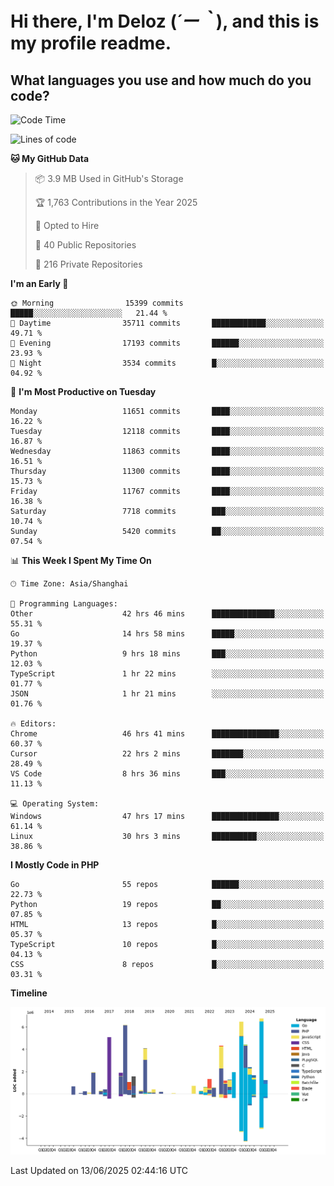 # **Hi there, I'm Deloz (*´ー｀*), and this is my profile readme.**

## **What languages you use and how much do you code?**

<!--START_SECTION:waka-->
![Code Time](http://img.shields.io/badge/Code%20Time-6%2C632%20hrs%2047%20mins-blue)

![Lines of code](https://img.shields.io/badge/From%20Hello%20World%20I%27ve%20Written-59.5%20million%20lines%20of%20code-blue)

**🐱 My GitHub Data** 

> 📦 3.9 MB Used in GitHub's Storage 
 > 
> 🏆 1,763 Contributions in the Year 2025
 > 
> 💼 Opted to Hire
 > 
> 📜 40 Public Repositories 
 > 
> 🔑 216 Private Repositories 
 > 
**I'm an Early 🐤** 

```text
🌞 Morning                15399 commits       █████░░░░░░░░░░░░░░░░░░░░   21.44 % 
🌆 Daytime                35711 commits       ████████████░░░░░░░░░░░░░   49.71 % 
🌃 Evening                17193 commits       ██████░░░░░░░░░░░░░░░░░░░   23.93 % 
🌙 Night                  3534 commits        █░░░░░░░░░░░░░░░░░░░░░░░░   04.92 % 
```
📅 **I'm Most Productive on Tuesday** 

```text
Monday                   11651 commits       ████░░░░░░░░░░░░░░░░░░░░░   16.22 % 
Tuesday                  12118 commits       ████░░░░░░░░░░░░░░░░░░░░░   16.87 % 
Wednesday                11863 commits       ████░░░░░░░░░░░░░░░░░░░░░   16.51 % 
Thursday                 11300 commits       ████░░░░░░░░░░░░░░░░░░░░░   15.73 % 
Friday                   11767 commits       ████░░░░░░░░░░░░░░░░░░░░░   16.38 % 
Saturday                 7718 commits        ███░░░░░░░░░░░░░░░░░░░░░░   10.74 % 
Sunday                   5420 commits        ██░░░░░░░░░░░░░░░░░░░░░░░   07.54 % 
```


📊 **This Week I Spent My Time On** 

```text
🕑︎ Time Zone: Asia/Shanghai

💬 Programming Languages: 
Other                    42 hrs 46 mins      ██████████████░░░░░░░░░░░   55.31 % 
Go                       14 hrs 58 mins      █████░░░░░░░░░░░░░░░░░░░░   19.37 % 
Python                   9 hrs 18 mins       ███░░░░░░░░░░░░░░░░░░░░░░   12.03 % 
TypeScript               1 hr 22 mins        ░░░░░░░░░░░░░░░░░░░░░░░░░   01.77 % 
JSON                     1 hr 21 mins        ░░░░░░░░░░░░░░░░░░░░░░░░░   01.76 % 

🔥 Editors: 
Chrome                   46 hrs 41 mins      ███████████████░░░░░░░░░░   60.37 % 
Cursor                   22 hrs 2 mins       ███████░░░░░░░░░░░░░░░░░░   28.49 % 
VS Code                  8 hrs 36 mins       ███░░░░░░░░░░░░░░░░░░░░░░   11.13 % 

💻 Operating System: 
Windows                  47 hrs 17 mins      ███████████████░░░░░░░░░░   61.14 % 
Linux                    30 hrs 3 mins       ██████████░░░░░░░░░░░░░░░   38.86 % 
```

**I Mostly Code in PHP** 

```text
Go                       55 repos            ██████░░░░░░░░░░░░░░░░░░░   22.73 % 
Python                   19 repos            ██░░░░░░░░░░░░░░░░░░░░░░░   07.85 % 
HTML                     13 repos            █░░░░░░░░░░░░░░░░░░░░░░░░   05.37 % 
TypeScript               10 repos            █░░░░░░░░░░░░░░░░░░░░░░░░   04.13 % 
CSS                      8 repos             █░░░░░░░░░░░░░░░░░░░░░░░░   03.31 % 
```



**Timeline**

![Lines of Code chart](https://raw.githubusercontent.com/deloz/deloz/main/assets/bar_graph.png)


 Last Updated on 13/06/2025 02:44:16 UTC
<!--END_SECTION:waka-->
